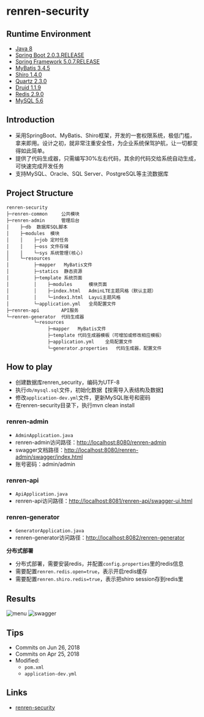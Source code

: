 # renren-security

## Runtime Environment
- [Java 8](http://www.oracle.com/technetwork/java/javase/downloads/jdk8-downloads-2133151.html)
- [Spring Boot 2.0.3.RELEASE](https://projects.spring.io/spring-boot)
- [Spring Framework 5.0.7.RELEASE](http://projects.spring.io/spring-framework)
- [MyBatis 3.4.5](http://www.mybatis.org/mybatis-3/)
- [Shiro 1.4.0](http://shiro.apache.org/download.html)
- [Quartz 2.3.0](http://www.quartz-scheduler.org/)
- [Druid 1.1.9](https://github.com/alibaba/druid)
- [Redis 2.9.0](https://redis.io)
- [MySQL 5.6](http://www.mysql.com/)

## Introduction
- 采用SpringBoot、MyBatis、Shiro框架，开发的一套权限系统，极低门槛，拿来即用。设计之初，就非常注重安全性，为企业系统保驾护航，让一切都变得如此简单。
- 提供了代码生成器，只需编写30%左右代码，其余的代码交给系统自动生成，可快速完成开发任务
- 支持MySQL、Oracle、SQL Server、PostgreSQL等主流数据库

## Project Structure
```
renren-security
├─renren-common     公共模块
├─renren-admin      管理后台
│    ├─db  数据库SQL脚本
│    ├─modules  模块
│    │    ├─job 定时任务
│    │    ├─oss 文件存储
│    │    └─sys 系统管理(核心)
│    └─resources 
│         ├─mapper   MyBatis文件
│         ├─statics  静态资源
│         ├─template 系统页面
│         │    ├─modules      模块页面
│         │    ├─index.html   AdminLTE主题风格（默认主题）
│         │    └─index1.html  Layui主题风格
│         └─application.yml   全局配置文件
├─renren-api        API服务
└─renren-generator  代码生成器
          └─resources 
               ├─mapper   MyBatis文件
               ├─template 代码生成器模板（可增加或修改相应模板）
               ├─application.yml    全局配置文件
               └─generator.properties   代码生成器，配置文件
```

## How to play
- 创建数据库renren_security，编码为UTF-8
- 执行`db/mysql.sql`文件，初始化数据【按需导入表结构及数据】
- 修改`application-dev.yml`文件，更新MySQL账号和密码
- 在renren-security目录下，执行mvn clean install

### renren-admin
- `AdminApplication.java`
- renren-admin访问路径：[http://localhost:8080/renren-admin](http://localhost:8080/renren-admin)
- swagger文档路径：[http://localhost:8080/renren-admin/swagger/index.html](http://localhost:8080/renren-admin/swagger/index.html)
- 账号密码：admin/admin

### renren-api
- `ApiApplication.java`
- renren-api访问路径：[http://localhost:8081/renren-api/swagger-ui.html](http://localhost:8081/renren-api/swagger-ui.html)

### renren-generator
- `GeneratorApplication.java`
- renren-generator访问路径：[http://localhost:8082/renren-generator](http://localhost:8082/renren-generator)

 **分布式部署**
- 分布式部署，需要安装redis，并配置`config.properties`里的redis信息
- 需要配置`renren.redis.open=true`，表示开启redis缓存
- 需要配置`renren.shiro.redis=true`，表示把shiro session存到redis里

## Results
![menu](http://cdn.renren.io/img/c94be5b4bf0d4387b18e119c91b1a986)
![swagger](http://cdn.renren.io/img/c8dae596146248d8b4d0639738c2932b)

## Tips
- Commits on Jun 26, 2018
- Commits on Apr 25, 2018
- Modified:
	- `pom.xml`
	- `application-dev.yml`

## Links
- [renren-security](https://github.com/renrenio/renren-security)